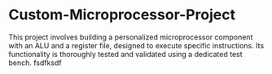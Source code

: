 # Custom-Microprocessor-Project
This project involves building a personalized microprocessor component with an ALU and a register file, designed to execute specific instructions. Its functionality is thoroughly tested and validated using a dedicated test bench.
fsdfksdf
